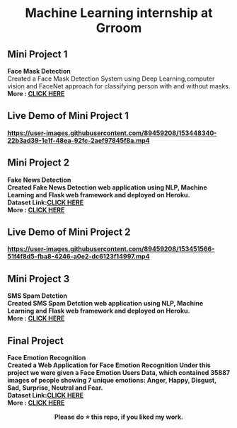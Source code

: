 <div align="center">
  
# Machine Learning internship at Grroom
</div>

## Mini Project 1
<b>Face Mask Detection</b><br>
Created a Face Mask Detection System using Deep Learning,computer vision and FaceNet  approach for classifying person with and without masks.<br/>
<b>More : [CLICK HERE](https://github.com/rohitsahu70/MACHINE-LEARNING-INTERN-AT-GRROOM/tree/main/FACE%20MASK%20DETECTION)<b>
  
## Live Demo of Mini Project 1

https://user-images.githubusercontent.com/89459208/153448340-22b3ad39-1e1f-48ea-92fc-2aef97845f8a.mp4

## Mini Project 2
<b>Fake News Detection</b><br>
Created Fake News Detection web application using NLP, Machine Learning and Flask web framework and deployed on Heroku.<br/>
<b>Dataset Link:[CLICK HERE](https://www.kaggle.com/c/fake-news/data)<b><br/>
<b>More : [CLICK HERE](https://github.com/rohitsahu70/MACHINE-LEARNING-INTERN-AT-GRROOM/tree/main/Fake%20News%20Detector)<b>
  
## Live Demo of Mini Project 2

https://user-images.githubusercontent.com/89459208/153451566-51f4f8d5-fba8-4246-a0e2-dc6123f14997.mp4
  
## Mini Project 3
<b>SMS Spam Detction</b><br>
Created SMS Spam Detction web application using NLP, Machine Learning and Flask web framework and deployed on Heroku.<br/>
<b>More : [CLICK HERE]()<b>
  

  
## Final Project
<b>Face Emotion Recognition</b><br>
Created a Web Application for Face Emotion Recognition
Under this project we were given a Face Emotion Users Data, which contained 35887 images of people showing 7 unique emotions: Anger, Happy, Disgust, Sad, Surprise, Neutral and Fear.<br/>
<b>Dataset Link:[CLICK HERE](https://www.kaggle.com/deadskull7/fer2013)<b><br/>
<b>More : [CLICK HERE](https://github.com/rohitsahu70/MACHINE-LEARNING-INTERN-AT-GRROOM/tree/main/Face%20Emotion%20Recognition)<b>
  
<div align="center">
  <b>Please do ⭐ this repo, if you liked my work.</b>
</div>
